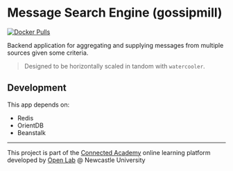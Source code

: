 # Message Search Engine (gossipmill)

[![Docker Pulls](https://img.shields.io/docker/pulls/connectedacademy/gossipmill.svg)](https://hub.docker.com/r/connectedacademy/gossipmill/)

Backend application for aggregating and supplying messages from multiple sources given some criteria.

> Designed to be horizontally scaled in tandom with `watercooler`.

## Development

This app depends on:

- Redis
- OrientDB
- Beanstalk

----
This project is part of the [Connected Academy](https://connectedacademy.io) online learning platform developed by [Open Lab](https://openlab.ncl.ac.uk) @ Newcastle University